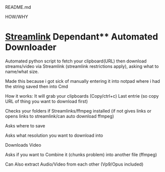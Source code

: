 README.md

HOW/WHY
# [Streamlink][streamlink-website] Dependant** Automated Downloader

Automated python script to fetch your clipboard(URL) then download streams/video via Streamlink (streamlink restrictions apply), asking what to name/what size.

Made this because i got sick of manually entering it into notpad where i had the string saved then into Cmd

How it works: It will grab your clipboards (Copy/ctrl+c) Last entrie (so copy URL of thing you want to download first)

Checks your folders if Streamlinks/ffmpeg installed (if not gives links or opens links to streamlink/can auto download ffmpeg)

Asks where to save

Asks what resolution you want to download into

Downloads Video

Asks if you want to Combine it (chunks problem) into another file (ffmpeg)

Can Also extract Audio/Video from each other (Vp9/Opus included)

[streamlink-website]: https://github.com/streamlink/streamlink

